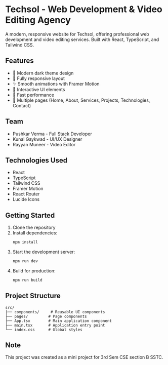 # Techsol - Web Development & Video Editing Agency

A modern, responsive website for Techsol, offering professional web development and video editing services. Built with React, TypeScript, and Tailwind CSS.

## Features

- 🎨 Modern dark theme design
- 📱 Fully responsive layout
- ✨ Smooth animations with Framer Motion
- 🎯 Interactive UI elements
- 🚀 Fast performance
- 📄 Multiple pages (Home, About, Services, Projects, Technologies, Contact)

## Team

- Pushkar Verma - Full Stack Developer
- Kunal Gaykwad - UI/UX Designer
- Rayyan Muneer - Video Editor

## Technologies Used

- React
- TypeScript
- Tailwind CSS
- Framer Motion
- React Router
- Lucide Icons

## Getting Started

1. Clone the repository
2. Install dependencies:
   ```bash
   npm install
   ```
3. Start the development server:
   ```bash
   npm run dev
   ```
4. Build for production:
   ```bash
   npm run build
   ```

## Project Structure

```
src/
├── components/     # Reusable UI components
├── pages/         # Page components
├── App.tsx        # Main application component
├── main.tsx       # Application entry point
└── index.css      # Global styles
```

## Note

This project was created as a mini project for 3rd Sem CSE section B SSTC.
